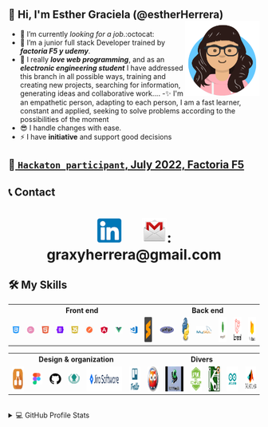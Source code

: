 ## 👋 Hi, I'm Esther Graciela (@estherHerrera) <img src="avataaars.png" style="width:150px; height:150px;" align="right"/>

 - 👀 I’m currently _looking for a job_.:octocat:         
 - 🌱 I’m a junior full stack Developer trained by ***factoria F5  y udemy***. 
 - 💞️  I really ***love web programming***, and as an ***electronic engineering student*** I have addressed this branch in all possible ways, training and creating new projects, searching for information, generating ideas and collaborative work....
 -✨ I'm an empathetic person, adapting to each person, I am a fast learner, constant and applied, seeking to solve problems according to the possibilities of the moment
 - 😎 I handle changes with ease.
 - ⚡ I have __initiative__ and support good decisions

## 🦸‍[ `Hackaton participant`, July 2022, Factoria F5 ](https://drive.google.com/file/d/1FOdc1tWXXliGwh0EME_6J-uzhvkhn2of/view?usp=sharing)

## 📞 Contact
<h1 align="center">
<a href="https://www.linkedin.com/in/esther-herrera-alcantar"><img src="linkedin.png" /></a> &emsp;
<img src="gmail.png.webp" style="width:50px; height:50px;" />: graxyherrera@gmail.com
</h1>


## 🛠 My Skills

<table align="center">
  <tr>
    <th COLSPAN=10>Front end</th>
    <th COLSPAN=6>Back end</th>
    
  </tr>
  <tr>
   <td>
    <a href="https://www.w3schools.com/cssref/"><img src="css.png" /></a>
    </td>
   <td>
    <a href="https://sass-lang.com/documentation/"><img src="sass.png" /></a>
    </td>
   <td>
    <a href="https://www.w3schools.com/html/"><img src="html.png" /></a>
    </td>
   <td>
    <a href="https://getbootstrap.com/docs/5.2/getting-started/introduction/"><img src="bootstrap.png" /></a>
    </td>
   <td>
    <a href="https://www.w3schools.com/js/"><img src="js.png" /></a>
    </td>
   <td>
    <a href="https://www.postman.com/"><img src="postman.png" /></a>
    </td>
   <td>
    <a href="https://angular.io/"><img src="angular.png" /></a>
    </td>
   <td>
    <a href="https://vuejs.org/guide/introduction.html"><img src="vue.png" /></a>
    </td>
   <td>
    <a href="https://code.visualstudio.com/"><img src="vscode.png" /></a>
    </td>
   <td>
    <a href="https://www.sublimetext.com/"><img src="sublime-text.png" style="width:50px; height:50px;"/></a>
   </td>
   <td>
    <a href="https://www.php.net/"><img src="php.png" /></a>
    </td>
   <td>
    <a href="https://docs.python.org/3/"><img src="Python.png" style="width:50px; height:50px;"/></a>
    </td>
   <td>
    <a href="https://dev.mysql.com/"><img src="mysql.png" /></a>
    </td>
   <td>
    <a href="https://www.mongodb.com/"><img src="mongodb.png" style="width:50px; height:50px;"/></a>
    </td>
   <td>
    <a href="https://laravel.com"><img src="laravel.png" style="width:50px; height:50px;"/></a>
    </td>
   <td>
    <a href="https://firebase.google.com/docs"><img src="firebase.png" style="width:50px; height:50px;"/></a>
   </td>
  </tr>
</table>

<table align="center">
  <tr>
   <th COLSPAN=6>Design & organization</th>
    <th COLSPAN=6>Divers</th>
  </tr>
  <tr>
   <td>
    <a href="https://www.diagrams.net/"><img src="diagramsnet.png" style="width:50px; height:50px;"/></a>
    </td>
   <td>
    <a href="https://www.figma.com/"><img src="figma.png"/></a>
    </td>
   <td>
    <a href="https://github.com/"><img src="github.png" /></a>
    </td>
   <td>
    <a href="https://www.gitkraken.com/"><img src="gitkraken.png"/></a>
    </td>
   <td>
    <a href="https://www.atlassian.com/"><img src="jira.png" style="width:150px; height:50px;"/></a>
    </td>
   <td>
    <a href="https://trello.com/"><img src="trello.png" style="width:50px; height:50px;"/></a>
   </td>
   <td>
    <a href="https://swish.swi-prolog.org/p/Tutorial%20de%20prolog.swinb"><img src="prolog.png" style="width:50px; height:50px;"/></a>
    </td>
   <td>
    <a href="https://www.ccsinfo.com/compilers.php"><img src="picccompiler.jpg" style="width:80px; height:50px;"/></a>
    </td>
   <td>
    <a href="https://www.microchip.com/en-us/tools-resources/develop/mplab-xc-compilers"><img src="mplab-xc-compiler.png" style="width:50px; height:50px;"/></a>
    </td>
    <td>
    <a href="https://www.kicad.org//"><img src="kicad.png" style="width:50px; height:50px;"/></a>
     </td>
   <td>
    <a href="https://www.arduino.cc//"><img src="arduino.webp" style="width:50px; height:50px;"/></a>
    </td>
   <td>
    <a href="https://es.mathworks.com/support.html?s_tid=gn_supp"><img src="Matlab.png" style="width:50px; height:50px;"/></a>
    </td>
  </tr>
</table>
<br/>



<details>
  <summary>💻 GitHub Profile Stats</summary>
  <br/>
  <p align="center">
      <a href="https://github.com/anuraghazra/github-readme-stats"><img alt="Esther Herrera Github Stats" src="https://github-readme-stats.vercel.app/api?username=estherherrera&show_icons=true&theme=radical" height="192px"/></a>
  </p>
  <p align="center">
      <img src="https://github-readme-stats.vercel.app/api/top-langs/?username=estherherrera&layout=compact" alt="elegarmi" height="192px"/></p>
  </p>
</details>

